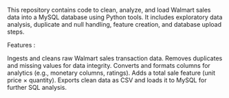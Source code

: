 This repository contains code to clean, analyze, and load Walmart sales data into a MySQL database using Python tools. It includes exploratory data analysis, duplicate and null handling, feature creation, and database upload steps.

Features : 

Ingests and cleans raw Walmart sales transaction data.
Removes duplicates and missing values for data integrity.
Converts and formats columns for analytics (e.g., monetary columns, ratings).
Adds a total sale feature (unit price × quantity).
Exports clean data as CSV and loads it to MySQL for further SQL analysis.
